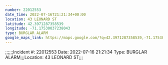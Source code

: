 ```yaml
---
number: 22012553
date_time: 2022-07-16T21:21:34+00:00
location: 43 LEONARD ST
latitude: 42.3971287358539
longitude: -71.17530037238043
type: BURGLAR ALARM
google_maps_link: https://maps.google.com/?q=42.3971287358539,-71.17530037238043
---
```


;;;;;;Incident #: 22012553  Date: 2022-07-16 21:21:34   Type: BURGLAR ALARM;;;Location: 43 LEONARD ST;;;
